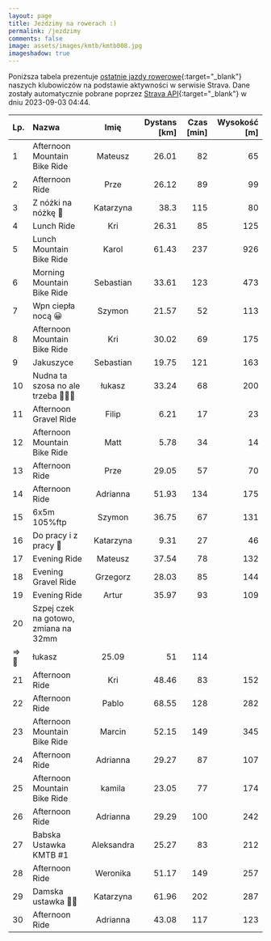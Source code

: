 ```yaml
---
layout: page
title: Jeździmy na rowerach :)
permalink: /jezdzimy
comments: false
image: assets/images/kmtb/kmtb008.jpg
imageshadow: true
---
```


Poniższa tabela prezentuje [ostatnie jazdy rowerowe](https://www.strava.com/clubs/336381){:target="_blank"} naszych klubowiczów na podstawie aktywności w serwisie Strava. Dane zostały automatycznie pobrane poprzez [Strava API](https://developers.strava.com/docs/reference/#api-Clubs-getClubActivitiesById){:target="_blank"} w dniu 2023-09-03 04:44.

Lp. | Nazwa | Imię | Dystans [km] | Czas [min] | Wysokość [m]
:--- | :--- | :---: | ---: | ---: | ---:
1|Afternoon Mountain Bike Ride|Mateusz|26.01|82|65
2|Afternoon Ride|Prze|26.12|89|99
3|Z nóżki na nóżkę 🚴|Katarzyna|38.3|115|80
4|Lunch Ride|Kri|26.31|85|125
5|Lunch Mountain Bike Ride|Karol|61.43|237|926
6|Morning Mountain Bike Ride|Sebastian|33.61|123|473
7|Wpn ciepła nocą 😀|Szymon|21.57|52|113
8|Afternoon Mountain Bike Ride|Kri|30.02|69|175
9|Jakuszyce|Sebastian|19.75|121|163
10|Nudna ta szosa no ale trzeba 🚵🤘😎|łukasz|33.24|68|200
11|Afternoon Gravel Ride|Filip|6.21|17|23
12|Afternoon Mountain Bike Ride|Matt|5.78|34|14
13|Afternoon Ride|Prze|29.05|57|70
14|Afternoon Ride|Adrianna|51.93|134|175
15|6x5m 105%ftp|Szymon|36.75|67|131
16|Do pracy i z pracy 🚴|Katarzyna|9.31|27|46
17|Evening Ride|Mateusz|37.54|78|132
18|Evening Gravel Ride|Grzegorz|28.03|85|144
19|Evening Ride|Artur|35.97|93|109
20|Szpej czek na gotowo, zmiana na 32mm
=> 🚵|łukasz|25.09|51|114
21|Afternoon Ride|Kri|48.46|83|152
22|Afternoon Ride|Pablo|68.55|128|282
23|Afternoon Mountain Bike Ride|Marcin|52.15|149|345
24|Afternoon Ride|Adrianna|29.27|87|107
25|Afternoon Mountain Bike Ride|kamila|23.05|77|174
26|Afternoon Ride|Adrianna|29.29|100|242
27|Babska Ustawka KMTB #1|Aleksandra|25.27|83|212
28|Afternoon Ride|Weronika|51.17|149|257
29|Damska ustawka 🚴😀|Katarzyna|61.96|202|287
30|Afternoon Ride|Adrianna|43.08|117|123
